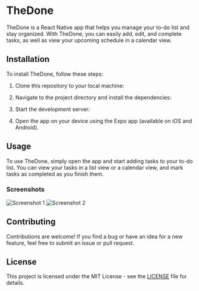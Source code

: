 # TheDone

TheDone is a React Native app that helps you manage your to-do list and stay organized. With TheDone, you can easily add, edit, and complete tasks, as well as view your upcoming schedule in a calendar view.

## Installation

To install TheDone, follow these steps:

1. Clone this repository to your local machine:


2. Navigate to the project directory and install the dependencies:


3. Start the development server:


4. Open the app on your device using the Expo app (available on iOS and Android).

## Usage

To use TheDone, simply open the app and start adding tasks to your to-do list. You can view your tasks in a list view or a calendar view, and mark tasks as completed as you finish them.

### Screenshots

![Screenshot 1](/screenshots/screenshot1.png)
![Screenshot 2](/screenshots/screenshot2.png)

## Contributing

Contributions are welcome! If you find a bug or have an idea for a new feature, feel free to submit an issue or pull request.

## License

This project is licensed under the MIT License - see the [LICENSE](LICENSE) file for details.
